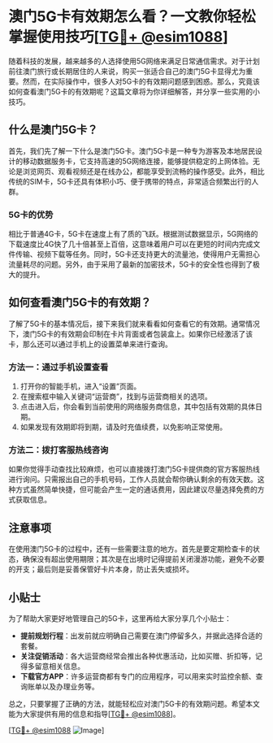 # 澳门5G卡有效期怎么看？一文教你轻松掌握使用技巧[[TG💪+ @esim1088](https://t.me/s/esim1088)]

随着科技的发展，越来越多的人选择使用5G网络来满足日常通信需求。对于计划前往澳门旅行或长期居住的人来说，购买一张适合自己的澳门5G卡显得尤为重要。然而，在实际操作中，很多人对5G卡的有效期问题感到困惑。那么，究竟该如何查看澳门5G卡的有效期呢？这篇文章将为你详细解答，并分享一些实用的小技巧。

## 什么是澳门5G卡？

首先，我们先了解一下什么是澳门5G卡。澳门5G卡是一种专为游客及本地居民设计的移动数据服务卡，它支持高速的5G网络连接，能够提供稳定的上网体验。无论是浏览网页、观看视频还是在线办公，都能享受到流畅的操作感受。此外，相比传统的SIM卡，5G卡还具有体积小巧、便于携带的特点，非常适合频繁出行的人群。

### 5G卡的优势

相比于普通4G卡，5G卡在速度上有了质的飞跃。根据测试数据显示，5G网络的下载速度比4G快了几十倍甚至上百倍，这意味着用户可以在更短的时间内完成文件传输、视频下载等任务。同时，5G卡还支持更大的流量池，使得用户无需担心流量耗尽的问题。另外，由于采用了最新的加密技术，5G卡的安全性也得到了极大的提升。

## 如何查看澳门5G卡的有效期？

了解了5G卡的基本情况后，接下来我们就来看看如何查看它的有效期。通常情况下，澳门5G卡的有效期会印制在卡片背面或者包装盒上。如果你已经激活了该卡，那么还可以通过手机上的设置菜单来进行查询。

### 方法一：通过手机设置查看

1. 打开你的智能手机，进入“设置”页面。
2. 在搜索框中输入关键词“运营商”，找到与运营商相关的选项。
3. 点击进入后，你会看到当前使用的网络服务商信息，其中包括有效期的具体日期。
4. 如果发现有效期即将到期，请及时充值续费，以免影响正常使用。

### 方法二：拨打客服热线咨询

如果你觉得手动查找比较麻烦，也可以直接拨打澳门5G卡提供商的官方客服热线进行询问。只需报出自己的手机号码，工作人员就会帮你确认剩余的有效天数。这种方式虽然简单快捷，但可能会产生一定的通话费用，因此建议尽量选择免费的方式获取信息。

## 注意事项

在使用澳门5G卡的过程中，还有一些需要注意的地方。首先是要定期检查卡的状态，确保没有超出使用期限；其次是在出境时记得提前关闭漫游功能，避免不必要的开支；最后则是妥善保管好卡片本身，防止丢失或损坏。

## 小贴士

为了帮助大家更好地管理自己的5G卡，这里再给大家分享几个小贴士：

- **提前规划行程**：出发前就应明确自己需要在澳门停留多久，并据此选择合适的套餐。
- **关注促销活动**：各大运营商经常会推出各种优惠活动，比如买赠、折扣等，记得多留意相关信息。
- **下载官方APP**：许多运营商都有专门的应用程序，可以用来实时监控余额、查询账单以及办理业务等。

总之，只要掌握了正确的方法，就能轻松应对澳门5G卡的有效期问题。希望本文能为大家提供有用的信息和指导[[TG💪+ @esim1088](https://t.me/s/esim1088)]。

[[TG💪+ @esim1088](https://t.me/s/esim1088) ![Image](https://i.postimg.cc/4NQfJmqS/Snipaste-2025-05-13-00-14-12.png)]